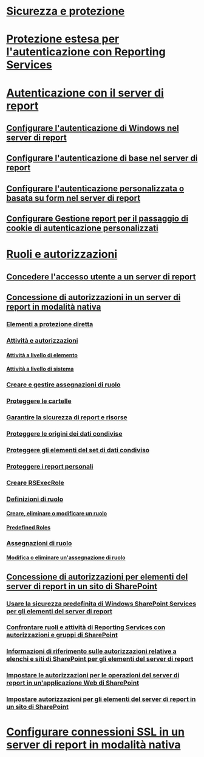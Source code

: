 # [Sicurezza e protezione](reporting-services-security-and-protection.md)
# [Protezione estesa per l'autenticazione con Reporting Services](extended-protection-for-authentication-with-reporting-services.md)
# [Autenticazione con il server di report](authentication-with-the-report-server.md)
## [Configurare l'autenticazione di Windows nel server di report](configure-windows-authentication-on-the-report-server.md)
## [Configurare l'autenticazione di base nel server di report](configure-basic-authentication-on-the-report-server.md)
## [Configurare l'autenticazione personalizzata o basata su form nel server di report](configure-custom-or-forms-authentication-on-the-report-server.md)
## [Configurare Gestione report per il passaggio di cookie di autenticazione personalizzati](configure-the-web-portal-to-pass-custom-authentication-cookies.md)
# [Ruoli e autorizzazioni](roles-and-permissions-reporting-services.md)
## [Concedere l'accesso utente a un server di report](grant-user-access-to-a-report-server.md)
## [Concessione di autorizzazioni in un server di report in modalità nativa](granting-permissions-on-a-native-mode-report-server.md)
### [Elementi a protezione diretta](securable-items.md)
### [Attività e autorizzazioni](tasks-and-permissions.md)
#### [Attività a livello di elemento](tasks-and-permissions-item-level-tasks.md)
#### [Attività a livello di sistema](tasks-and-permissions-system-level-tasks.md)
### [Creare e gestire assegnazioni di ruolo](create-and-manage-role-assignments.md)
### [Proteggere le cartelle](secure-folders.md)
### [Garantire la sicurezza di report e risorse](secure-reports-and-resources.md)
### [Proteggere le origini dei dati condivise](secure-shared-data-source-items.md)
### [Proteggere gli elementi del set di dati condiviso](secure-shared-dataset-items.md)
### [Proteggere i report personali](secure-my-reports.md)
### [Creare RSExecRole](create-the-rsexecrole.md)
### [Definizioni di ruolo](role-definitions.md)
#### [Creare, eliminare o modificare un ruolo](role-definitions-create-delete-or-modify.md)
#### [Predefined Roles](role-definitions-predefined-roles.md)
### [Assegnazioni di ruolo](role-assignments.md)
#### [Modifica o eliminare un'assegnazione di ruolo](role-assignments-modify-or-delete.md)
## [Concessione di autorizzazioni per elementi del server di report in un sito di SharePoint](granting-permissions-on-report-server-items-on-a-sharepoint-site.md)
### [Usare la sicurezza predefinita di Windows SharePoint Services per gli elementi del server di report](use-built-in-security-in-windows-sharepoint-services-for-report-server-items.md)
### [Confrontare ruoli e attività di Reporting Services con autorizzazioni e gruppi di SharePoint](../reporting-services-roles-tasks-vs-sharepoint-groups-permissions.md)
### [Informazioni di riferimento sulle autorizzazioni relative a elenchi e siti di SharePoint per gli elementi del server di report](sharepoint-site-and-list-permission-reference-for-report-server-items.md)
### [Impostare le autorizzazioni per le operazioni del server di report in un'applicazione Web di SharePoint](set-permissions-for-report-server-operations-in-a-sharepoint-web-application.md)
### [Impostare autorizzazioni per gli elementi del server di report in un sito di SharePoint](set-permissions-for-report-server-items-on-a-sharepoint-site.md)
# [Configurare connessioni SSL in un server di report in modalità nativa](configure-ssl-connections-on-a-native-mode-report-server.md)
